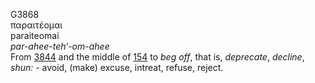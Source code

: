 <body>
  <p>G3868<br>  παραιτέομαι  <br> paraiteomai  <br><i>par-ahee-teh‘-om-ahee </i><br>From <a href="g3844.htm">3844</a> and the middle of <a href="g0154.htm">154</a>  to <i>beg</i> <i>off</i>, that is, <i>deprecate</i>, <i>decline</i>, <i>shun:</i> - avoid, (make) excuse, intreat, refuse, reject.<br></p>
 </body>